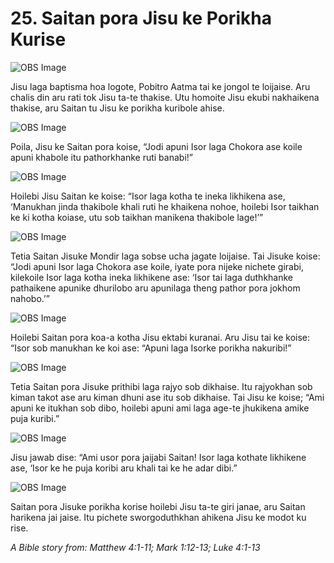 # 25. Saitan pora Jisu ke Porikha Kurise

![OBS Image](https://cdn.door43.org/obs/jpg/360px/obs-en-25-01.jpg)

Jisu laga baptisma hoa logote, Pobitro Aatma tai ke jongol te loijaise.  Aru chalis din aru rati tok Jisu ta-te thakise. Utu homoite Jisu ekubi nakhaikena thakise, aru Saitan tu Jisu ke porikha kuribole ahise.  

![OBS Image](https://cdn.door43.org/obs/jpg/360px/obs-en-25-02.jpg)

Poila, Jisu ke Saitan pora koise, “Jodi apuni Isor laga Chokora ase koile apuni khabole itu pathorkhanke ruti banabi!”

![OBS Image](https://cdn.door43.org/obs/jpg/360px/obs-en-25-03.jpg)

Hoilebi Jisu Saitan ke koise:  “Isor laga kotha te ineka likhikena ase, ‘Manukhan jinda thakibole khali ruti he khaikena nohoe, hoilebi Isor taikhan ke ki kotha koiase, utu sob taikhan manikena thakibole lage!’”

![OBS Image](https://cdn.door43.org/obs/jpg/360px/obs-en-25-04.jpg)

Tetia Saitan Jisuke Mondir laga sobse ucha jagate loijaise.  Tai Jisuke koise: “Jodi apuni Isor laga Chokora ase koile, iyate pora nijeke nichete girabi, kilekoile Isor laga kotha ineka likhikene ase: ‘Isor tai laga duthkhanke pathaikene apunike dhurilobo aru apunilaga theng pathor pora jokhom nahobo.’”

![OBS Image](https://cdn.door43.org/obs/jpg/360px/obs-en-25-05.jpg)

Hoilebi Saitan pora koa-a kotha Jisu ektabi kuranai. Aru Jisu tai ke koise: “Isor sob manukhan ke koi ase: “Apuni laga Isorke porikha nakuribi!”

![OBS Image](https://cdn.door43.org/obs/jpg/360px/obs-en-25-06.jpg)

Tetia Saitan pora Jisuke prithibi laga rajyo sob dikhaise. Itu rajyokhan sob kiman takot ase aru kiman dhuni ase itu sob dikhaise. Tai Jisu ke koise; “Ami apuni ke itukhan sob dibo, hoilebi apuni ami laga age-te jhukikena amike puja kuribi.”

![OBS Image](https://cdn.door43.org/obs/jpg/360px/obs-en-25-07.jpg)

Jisu jawab dise: “Ami usor pora jaijabi Saitan! Isor laga kothate likhikene ase, ‘Isor ke he puja koribi aru khali tai ke he adar dibi.”

![OBS Image](https://cdn.door43.org/obs/jpg/360px/obs-en-25-08.jpg)

Saitan pora Jisuke porikha korise hoilebi Jisu ta-te giri janae, aru Saitan harikena jai jaise. Itu pichete sworgoduthkhan ahikena Jisu ke modot ku rise.

_A Bible story from: Matthew 4:1-11; Mark 1:12-13; Luke 4:1-13_

